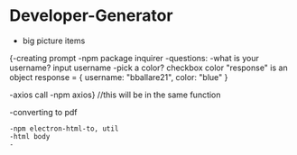 # Developer-Generator

* big picture items

 {-creating prompt
    -npm package inquirer
    -questions:
        -what is your username? input username
        -pick a color? checkbox color
        "response" is an object
      response = {
            username: "bballare21",
            color: "blue"
        }

            
 -axios call
    -npm axios} //this will be in the same function

 -converting to pdf

    -npm electron-html-to, util
    -html body
    -